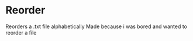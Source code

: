 # Reorder
Reorders a .txt file alphabetically 
Made because i was bored and wanted to reorder a file
